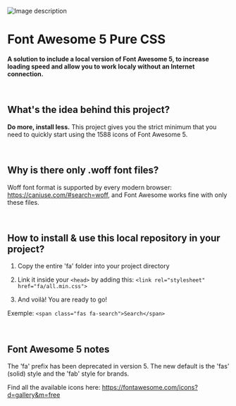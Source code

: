 ![Image description](https://i.ibb.co/SrCpFGP/readme-header.jpg)


# Font Awesome 5 Pure CSS
**A solution to include a local version of Font Awesome 5, to increase loading speed and allow you to work localy without an Internet connection.**

&nbsp;
&nbsp;
&nbsp;

## What's the idea behind this project?
**Do more, install less.** This project gives you the strict minimum that you need to quickly start using the 1588 icons of Font Awesome 5.

&nbsp;
&nbsp;
&nbsp;

## Why is there only .woff font files?
Woff font format is supported by every modern browser: https://caniuse.com/#search=woff, and Font Awesome works fine with only these files.
 
&nbsp;
&nbsp;
&nbsp;

## How to install & use this local repository in your project?

1) Copy the entire 'fa' folder into your project directory


2) Link it inside your ```<head>``` by adding this: ```<link rel="stylesheet" href="fa/all.min.css">```
  

3) And voilà! You are ready to go!

Exemple: ```<span class="fas fa-search">Search</span>```

&nbsp;
&nbsp;
&nbsp;

## Font Awesome 5 notes
The 'fa' prefix has been deprecated in version 5. The new default is the 'fas' (solid) style and the 'fab' style for brands.

Find all the available icons here: https://fontawesome.com/icons?d=gallery&m=free
